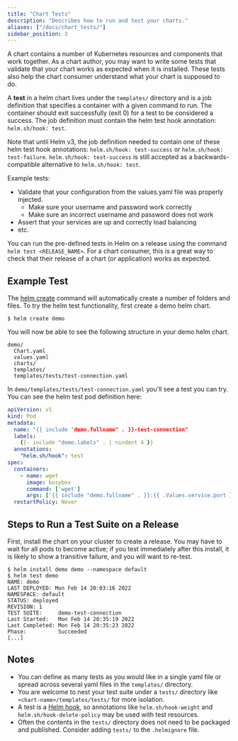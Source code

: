```yaml
---
title: "Chart Tests"
description: "Describes how to run and test your charts."
aliases: ["/docs/chart_tests/"]
sidebar_position: 3
---
```


A chart contains a number of Kubernetes resources and components that work
together. As a chart author, you may want to write some tests that validate that
your chart works as expected when it is installed. These tests also help the
chart consumer understand what your chart is supposed to do.

A **test** in a helm chart lives under the `templates/` directory and is a job
definition that specifies a container with a given command to run. The container
should exit successfully (exit 0) for a test to be considered a success. The job
definition must contain the helm test hook annotation: `helm.sh/hook: test`.

Note that until Helm v3, the job definition needed to contain one of these helm
test hook annotations: `helm.sh/hook: test-success` or `helm.sh/hook: test-failure`.
`helm.sh/hook: test-success` is still accepted as a backwards-compatible
alternative to `helm.sh/hook: test`.

Example tests:

- Validate that your configuration from the values.yaml file was properly
  injected.
  - Make sure your username and password work correctly
  - Make sure an incorrect username and password does not work
- Assert that your services are up and correctly load balancing
- etc.

You can run the pre-defined tests in Helm on a release using the command `helm
test <RELEASE_NAME>`. For a chart consumer, this is a great way to check that
their release of a chart (or application) works as expected.

## Example Test

The [helm create](../commands/helm_create) command will automatically create a number of folders and files. To try the helm test functionality, first create a demo helm chart.

```console
$ helm create demo
```

You will now be able to see the following structure in your demo helm chart.

```
demo/
  Chart.yaml
  values.yaml
  charts/
  templates/
  templates/tests/test-connection.yaml
```

In `demo/templates/tests/test-connection.yaml` you'll see a test you can try. You can see the helm test pod definition here:

```yaml
apiVersion: v1
kind: Pod
metadata:
  name: "{{ include "demo.fullname" . }}-test-connection"
  labels:
    {{- include "demo.labels" . | nindent 4 }}
  annotations:
    "helm.sh/hook": test
spec:
  containers:
    - name: wget
      image: busybox
      command: ['wget']
      args: ['{{ include "demo.fullname" . }}:{{ .Values.service.port }}']
  restartPolicy: Never

```

## Steps to Run a Test Suite on a Release

First, install the chart on your cluster to create a release. You may have to
wait for all pods to become active; if you test immediately after this install,
it is likely to show a transitive failure, and you will want to re-test.

```console
$ helm install demo demo --namespace default
$ helm test demo
NAME: demo
LAST DEPLOYED: Mon Feb 14 20:03:16 2022
NAMESPACE: default
STATUS: deployed
REVISION: 1
TEST SUITE:     demo-test-connection
Last Started:   Mon Feb 14 20:35:19 2022
Last Completed: Mon Feb 14 20:35:23 2022
Phase:          Succeeded
[...]
```

## Notes

- You can define as many tests as you would like in a single yaml file or spread
  across several yaml files in the `templates/` directory.
- You are welcome to nest your test suite under a `tests/` directory like
  `<chart-name>/templates/tests/` for more isolation.
- A test is a [Helm hook](./charts_hooks), so annotations like
  `helm.sh/hook-weight` and `helm.sh/hook-delete-policy` may be used with test
  resources.
- Often the contents in the `tests/` directory does not need to be packaged and published. Consider adding `tests/` to the `.helmignore` file.
